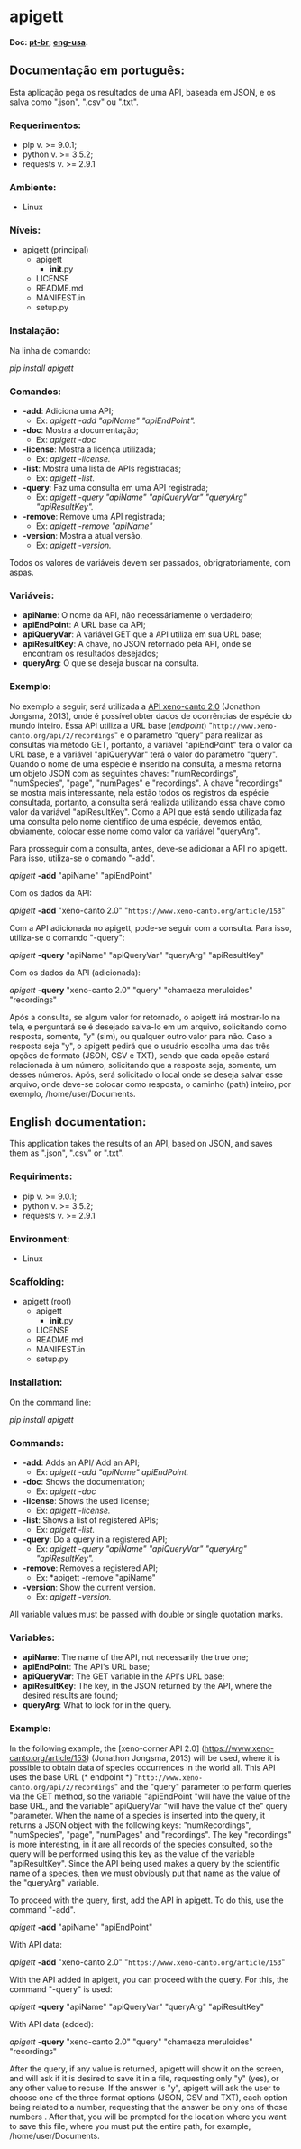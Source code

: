 # apigett

#### Doc: [pt-br](#ptbr); [eng-usa](#engusa).

<h2 id="ptbr">Documentação em português:</h2>

Esta aplicação pega os resultados de uma API, baseada em JSON, e os salva como ".json", ".csv" ou ".txt".

### Requerimentos:

- pip v. >= 9.0.1;
- python v. >= 3.5.2;
- requests v. >= 2.9.1

### Ambiente:

- Linux

### Níveis:

- apigett (principal)
  - apigett
    - __init__.py
  - LICENSE
  - README.md
  - MANIFEST.in
  - setup.py

### Instalação:

Na linha de comando:

  *pip install apigett*

### Comandos:

- **-add**: Adiciona uma API;
  - Ex: *apigett -add "apiName" "apiEndPoint".*
- **-doc**: Mostra a documentação;
  - Ex: *apigett -doc*
- **-license**: Mostra a licença utilizada;
  - Ex: *apigett -license.*
- **-list**: Mostra uma lista de APIs registradas;
  - Ex: *apigett -list.*
- **-query**: Faz uma consulta em uma API registrada;
  - Ex: *apigett -query "apiName" "apiQueryVar" "queryArg" "apiResultKey".*
- **-remove**: Remove uma API registrada;
  - Ex: *apigett -remove "apiName"*
- **-version**: Mostra a atual versão.
  - Ex: *apigett -version.*

Todos os valores de variáveis devem ser passados, obrigratoriamente, com aspas.

### Variáveis:

- **apiName**: O nome da API, não necessáriamente o verdadeiro;
- **apiEndPoint**: A URL base da API;
- **apiQueryVar**: A variável GET que a API utiliza em sua URL base;
- **apiResultKey**: A chave, no JSON retornado pela API, onde se encontram os resultados desejados;
- **queryArg**: O que se deseja buscar na consulta.

### Exemplo:

No exemplo a seguir, será utilizada a [API xeno-canto 2.0](https://www.xeno-canto.org/article/153) (Jonathon Jongsma, 2013), onde é possível obter dados de ocorrências de espécie do mundo inteiro. Essa API utiliza a URL base (*endpoint*) "`http://www.xeno-canto.org/api/2/recordings`" e o parametro "query" para realizar as consultas via método GET, portanto, a variável "apiEndPoint" terá o valor da URL base, e a variável "apiQueryVar" terá o valor do parametro "query". Quando o nome de uma espécie é inserido na consulta, a mesma retorna  um objeto JSON com as seguintes chaves: "numRecordings", "numSpecies", "page", "numPages" e "recordings". A chave "recordings" se mostra mais interessante, nela estão todos os registros da espécie consultada, portanto, a consulta será realizda utilizando essa chave como valor da variável "apiResultKey". Como a API que está sendo utilizada faz uma consulta pelo nome científico de uma espécie, devemos então, obviamente, colocar esse nome como valor da variável "queryArg".

Para prosseguir com a consulta, antes, deve-se adicionar a API no apigett. Para isso, utiliza-se o comando "-add".

*apigett* **-add** "apiName" "apiEndPoint"

Com os dados da API:

*apigett* **-add** "xeno-canto 2.0" "`https://www.xeno-canto.org/article/153`"

Com a API adicionada no apigett, pode-se seguir com a consulta. Para isso, utiliza-se o comando "-query":

*apigett* **-query** "apiName" "apiQueryVar" "queryArg" "apiResultKey"

Com os dados da API (adicionada):

*apigett* **-query** "xeno-canto 2.0" "query" "chamaeza meruloides" "recordings"

Após a consulta, se algum valor for retornado, o apigett irá mostrar-lo na tela, e perguntará se é desejado salva-lo em um arquivo, solicitando como resposta, somente, "y" (sim), ou qualquer outro valor para não. Caso a resposta seja "y", o apigett pedirá que o usuário escolha uma das três opções de formato (JSON, CSV e TXT), sendo que cada opção estará relacionada à um número, solicitando que a resposta seja, somente, um desses números. Após, será solicitado o local onde se deseja salvar esse arquivo, onde deve-se colocar como resposta, o caminho (path) inteiro, por exemplo, /home/user/Documents.

<h2 id="engusa">English documentation:</h2>

This application takes the results of an API, based on JSON, and saves them as ".json", ".csv" or ".txt".

### Requiriments:

- pip v. >= 9.0.1;
- python v. >= 3.5.2;
- requests v. >= 2.9.1

### Environment:

- Linux

### Scaffolding:

- apigett (root)
  - apigett
    - __init__.py
  - LICENSE
  - README.md
  - MANIFEST.in
  - setup.py

### Installation:

On the command line:

  *pip install apigett*

### Commands:

- **-add**: Adds an API/ Add an API;
  - Ex: *apigett -add "apiName" apiEndPoint.*
- **-doc**: Shows the documentation;
  - Ex: *apigett -doc*
- **-license**: Shows the used license;
  - Ex: *apigett -license.*
- **-list**: Shows a list of registered APIs;
  - Ex: *apigett -list.*
- **-query**: Do a query in a registered API;
  - Ex: *apigett -query "apiName" "apiQueryVar" "queryArg" "apiResultKey".*
- **-remove**: Removes a registered API;
  - Ex: *apigett -remove "apiName"
- **-version**: Show the current version.
  - Ex: *apigett -version.*

All variable values ​​must be passed with double or single quotation marks.

### Variables:

- **apiName**: The name of the API, not necessarily the true one;
- **apiEndPoint**: The API's URL base;
- **apiQueryVar**: The GET variable in the API's URL base;
- **apiResultKey**: The key, in the JSON returned by the API, where the desired results are found;
- **queryArg**: What to look for in the query.

### Example:

In the following example, the [xeno-corner API 2.0] (https://www.xeno-canto.org/article/153) (Jonathon Jongsma, 2013) will be used, where it is possible to obtain data of species occurrences in the world all. This API uses the base URL (* endpoint *) "`http://www.xeno-canto.org/api/2/recordings`" and the "query" parameter to perform queries via the GET method, so the variable "apiEndPoint "will have the value of the base URL, and the variable" apiQueryVar "will have the value of the" query "parameter. When the name of a species is inserted into the query, it returns a JSON object with the following keys: "numRecordings", "numSpecies", "page", "numPages" and "recordings". The key "recordings" is more interesting, in it are all records of the species consulted, so the query will be performed using this key as the value of the variable "apiResultKey". Since the API being used makes a query by the scientific name of a species, then we must obviously put that name as the value of the "queryArg" variable.

To proceed with the query, first, add the API in apigett. To do this, use the command "-add".

*apigett* **-add** "apiName" "apiEndPoint"

With API data:

*apigett* **-add** "xeno-canto 2.0" "`https://www.xeno-canto.org/article/153`"

With the API added in apigett, you can proceed with the query. For this, the command "-query" is used:

*apigett* **-query** "apiName" "apiQueryVar" "queryArg" "apiResultKey"

With API data (added):

*apigett* **-query** "xeno-canto 2.0" "query" "chamaeza meruloides" "recordings"

After the query, if any value is returned, apigett will show it on the screen, and will ask if it is desired to save it in a file, requesting only "y" (yes), or any other value to recuse. If the answer is "y", apigett will ask the user to choose one of the three format options (JSON, CSV and TXT), each option being related to a number, requesting that the answer be only one of those numbers . After that, you will be prompted for the location where you want to save this file, where you must put the entire path, for example, /home/user/Documents.


